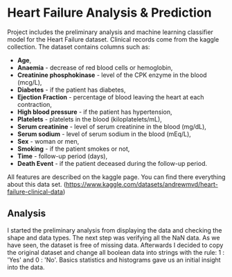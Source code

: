 # Heart Failure Analysis & Prediction
Project includes the preliminary analysis and machine learning classifier model for the Heart Failure dataset. Clinical records come from the kaggle collection. The dataset contains columns such as:

* **Age**,
* **Anaemia** - decrease of red blood cells or hemoglobin,
* **Creatinine phosphokinase** - level of the CPK enzyme in the blood (mcg/L),
* **Diabetes** - if the patient has diabetes,
* **Ejection Fraction** - percentage of blood leaving the heart at each contraction,
* **High blood pressure** - if the patient has hypertension,
* **Platelets** - platelets in the blood (kiloplatelets/mL),
* **Serum creatinine** - level of serum creatinine in the blood (mg/dL),
* **Serum sodium** - level of serum sodium in the blood (mEq/L),
* **Sex** - woman or men,
* **Smoking** - if the patient smokes or not,
* **Time** - follow-up period (days),
* **Death Event** - if the patient deceased during the follow-up period.

All features are described on the kaggle page. You can find there everything about this data set. (https://www.kaggle.com/datasets/andrewmvd/heart-failure-clinical-data)

## Analysis
I started the preliminary analysis from displaying the data and checking the shape and data types. The next step was verifying all the NaN data. As we have seen, the dataset is free of missing data. Afterwards I decided to copy the original dataset and change all boolean data into strings with the rule: 1 : 'Yes' and 0 : 'No'. Basics statistics and histograms gave us an initial insight into the data.
